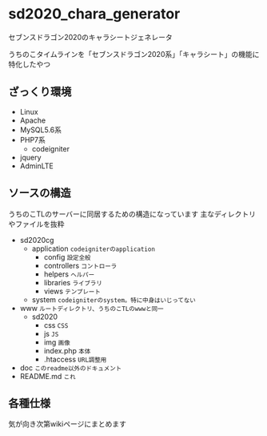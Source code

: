 # sd2020_chara_generator
セブンスドラゴン2020のキャラシートジェネレータ

うちのこタイムラインを「セブンスドラゴン2020系」「キャラシート」の機能に特化したやつ

## ざっくり環境

* Linux
* Apache
* MySQL5.6系
* PHP7系
	* codeigniter
* jquery
* AdminLTE

## ソースの構造

うちのこTLのサーバーに同居するための構造になっています
主なディレクトリやファイルを抜粋

* sd2020cg
	* application `codeigniterのapplication`
		* config `設定全般`
		* controllers `コントローラ`
		* helpers `ヘルパー`
		* libraries `ライブラリ`
		* views `テンプレート`
	* system `codeigniterのsystem。特に中身はいじってない`
* www `ルートディレクトリ、うちのこTLのwwwと同一`
	* sd2020
		* css `CSS`
		* js `JS`
		* img `画像`
		* index.php `本体`
		* .htaccess `URL調整用`
* doc `このreadme以外のドキュメント`
* README.md `これ`

## 各種仕様

気が向き次第wikiページにまとめます


